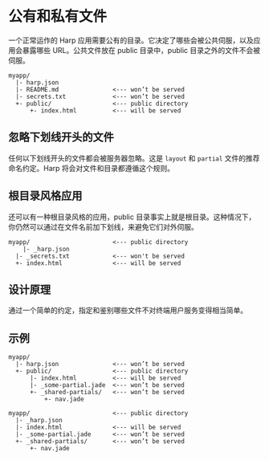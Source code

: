 # 公有和私有文件

一个正常运作的 Harp 应用需要公有的目录。它决定了哪些会被公共伺服，以及应用会暴露哪些 URL。公共文件放在 public 目录中，public 目录之外的文件不会被伺服。


``` 
myapp/
  |- harp.json
  |- README.md               <--- won’t be served
  |- secrets.txt             <--- won’t be served
  +- public/                 <--- public directory
      +- index.html          <--- will be served
```

## 忽略下划线开头的文件

任何以下划线开头的文件都会被服务器忽略。这是 `layout` 和 `partial` 文件的推荐命名约定。Harp 将会对文件和目录都遵循这个规则。

## 根目录风格应用

还可以有一种根目录风格的应用，public 目录事实上就是根目录。这种情况下，你仍然可以通过在文件名前加下划线，来避免它们对外伺服。

``` 
myapp/                       <--- public directory
    |- _harp.json
  |- _secrets.txt            <--- won't be served
  +- index.html              <--- will be served
```

## 设计原理

通过一个简单的约定，指定和鉴别哪些文件不对终端用户服务变得相当简单。

## 示例

``` 
myapp/
  |- harp.json               <--- won’t be served
  +- public/                 <--- public directory
      |- index.html          <--- will be served
      |- _some-partial.jade  <--- won’t be served
      +- _shared-partials/   <--- won’t be served
          +- nav.jade
```

``` 
myapp/                       <--- public directory
  |- _harp.json
  |- index.html              <--- will be served
  |- _some-partial.jade      <--- won’t be served
  +- _shared-partials/       <--- won’t be served
      +- nav.jade
```